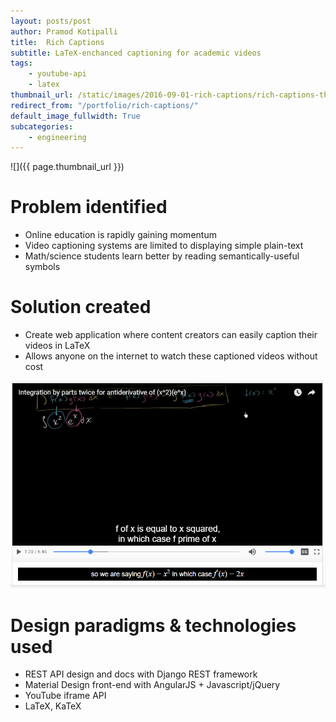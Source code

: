 ```yaml
---
layout: posts/post
author: Pramod Kotipalli
title:  Rich Captions
subtitle: LaTeX-enchanced captioning for academic videos
tags:
    - youtube-api
    - latex
thumbnail_url: /static/images/2016-09-01-rich-captions/rich-captions-thumbnail.png
redirect_from: "/portfolio/rich-captions/"
default_image_fullwidth: True
subcategories:
    - engineering
---
```


![]({{ page.thumbnail_url }})

# Problem identified
- Online education is rapidly gaining momentum
- Video captioning systems are limited to displaying simple plain-text
- Math/science students learn better by reading semantically-useful symbols

# Solution created
- Create web application where content creators can easily caption their videos in LaTeX
- Allows anyone on the internet to watch these captioned videos without cost

![](/static/images/2016-09-01-rich-captions/rich-captions-screenshot.png)

# Design paradigms & technologies used
- REST API design and docs with Django REST framework
- Material Design front-end with AngularJS + Javascript/jQuery
- YouTube iframe API
- LaTeX, KaTeX
